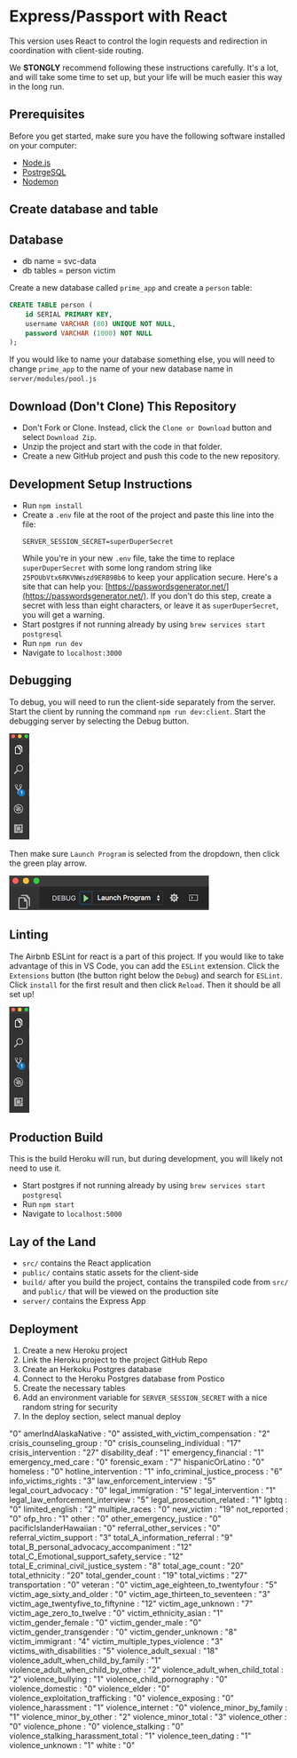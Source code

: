 # Express/Passport with React
This version uses React to control the login requests and redirection in coordination with client-side routing.

We **STONGLY** recommend following these instructions carefully. It's a lot, and will take some time to set up, but your life will be much easier this way in the long run.

## Prerequisites

Before you get started, make sure you have the following software installed on your computer:

- [Node.js](https://nodejs.org/en/)
- [PostrgeSQL](https://www.postgresql.org/)
- [Nodemon](https://nodemon.io/)

## Create database and table

## Database
* db name = svc-data
* db tables = person
            victim

Create a new database called `prime_app` and create a `person` table:

```SQL
CREATE TABLE person (
    id SERIAL PRIMARY KEY,
    username VARCHAR (80) UNIQUE NOT NULL,
    password VARCHAR (1000) NOT NULL
);
```

If you would like to name your database something else, you will need to change `prime_app` to the name of your new database name in `server/modules/pool.js`

## Download (Don't Clone) This Repository

* Don't Fork or Clone. Instead, click the `Clone or Download` button and select `Download Zip`.
* Unzip the project and start with the code in that folder.
* Create a new GitHub project and push this code to the new repository.

## Development Setup Instructions

* Run `npm install`
* Create a `.env` file at the root of the project and paste this line into the file:
    ```
    SERVER_SESSION_SECRET=superDuperSecret
    ```
    While you're in your new `.env` file, take the time to replace `superDuperSecret` with some long random string like `25POUbVtx6RKVNWszd9ERB9Bb6` to keep your application secure. Here's a site that can help you: [https://passwordsgenerator.net/](https://passwordsgenerator.net/). If you don't do this step, create a secret with less than eight characters, or leave it as `superDuperSecret`, you will get a warning.
* Start postgres if not running already by using `brew services start postgresql`
* Run `npm run dev`
* Navigate to `localhost:3000`

## Debugging

To debug, you will need to run the client-side separately from the server. Start the client by running the command `npm run dev:client`. Start the debugging server by selecting the Debug button.

![VSCode Toolbar](documentation/images/vscode-toolbar.png)

Then make sure `Launch Program` is selected from the dropdown, then click the green play arrow.

![VSCode Debug Bar](documentation/images/vscode-debug-bar.png)

## Linting

The Airbnb ESLint for react is a part of this project. If you would like to take advantage of this in VS Code, you can add the `ESLint` extension. Click the `Extensions` button (the button right below the `Debug`) and search for `ESLint`. Click `install` for the first result and then click `Reload`. Then it should be all set up!

![VSCode Toolbar](documentation/images/vscode-toolbar.png)

## Production Build

This is the build Heroku will run, but during development, you will likely not need to use it.

* Start postgres if not running already by using `brew services start postgresql`
* Run `npm start`
* Navigate to `localhost:5000`

## Lay of the Land

* `src/` contains the React application
* `public/` contains static assets for the client-side
* `build/` after you build the project, contains the transpiled code from `src/` and `public/` that will be viewed on the production site
* `server/` contains the Express App

## Deployment

1. Create a new Heroku project
1. Link the Heroku project to the project GitHub Repo
1. Create an Herkoku Postgres database
1. Connect to the Heroku Postgres database from Postico
1. Create the necessary tables
1. Add an environment variable for `SERVER_SESSION_SECRET` with a nice random string for security
1. In the deploy section, select manual deploy



"0"
amerIndAlaskaNative
:
"0"
assisted_with_victim_compensation
:
"2"
crisis_counseling_group
:
"0"
crisis_counseling_individual
:
"17"
crisis_intervention
:
"27"
disability_deaf
:
"1"
emergency_financial
:
"1"
emergency_med_care
:
"0"
forensic_exam
:
"7"
hispanicOrLatino
:
"0"
homeless
:
"0"
hotline_intervention
:
"1"
info_criminal_justice_process
:
"6"
info_victims_rights
:
"3"
law_enforcement_interview
:
"5"
legal_court_advocacy
:
"0"
legal_immigration
:
"5"
legal_intervention
:
"1"
legal_law_enforcement_interview
:
"5"
legal_prosecution_related
:
"1"
lgbtq
:
"0"
limited_english
:
"2"
multiple_races
:
"0"
new_victim
:
"19"
not_reported
:
"0"
ofp_hro
:
"1"
other
:
"0"
other_emergency_justice
:
"0"
pacificIslanderHawaiian
:
"0"
referral_other_services
:
"0"
referral_victim_support
:
"3"
total_A_information_referral
:
"9"
total_B_personal_advocacy_accompaniment
:
"12"
total_C_Emotional_support_safety_service
:
"12"
total_E_criminal_civil_justice_system
:
"8"
total_age_count
:
"20"
total_ethnicity
:
"20"
total_gender_count
:
"19"
total_victims
:
"27"
transportation
:
"0"
veteran
:
"0"
victim_age_eighteen_to_twentyfour
:
"5"
victim_age_sixty_and_older
:
"0"
victim_age_thirteen_to_seventeen
:
"3"
victim_age_twentyfive_to_fiftynine
:
"12"
victim_age_unknown
:
"7"
victim_age_zero_to_twelve
:
"0"
victim_ethnicity_asian
:
"1"
victim_gender_female
:
"0"
victim_gender_male
:
"0"
victim_gender_transgender
:
"0"
victim_gender_unknown
:
"8"
victim_immigrant
:
"4"
victim_multiple_types_violence
:
"3"
victims_with_disabilities
:
"5"
violence_adult_sexual
:
"18"
violence_adult_when_child_by_family
:
"1"
violence_adult_when_child_by_other
:
"2"
violence_adult_when_child_total
:
"2"
violence_bullying
:
"1"
violence_child_pornography
:
"0"
violence_domestic
:
"0"
violence_elder
:
"0"
violence_exploitation_trafficking
:
"0"
violence_exposing
:
"0"
violence_harassment
:
"1"
violence_internet
:
"0"
violence_minor_by_family
:
"1"
violence_minor_by_other
:
"2"
violence_minor_total
:
"3"
violence_other
:
"0"
violence_phone
:
"0"
violence_stalking
:
"0"
violence_stalking_harassment_total
:
"1"
violence_teen_dating
:
"1"
violence_unknown
:
"1"
white
:
"0"